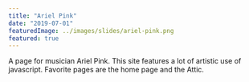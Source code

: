 ```yaml
---
title: "Ariel Pink"
date: "2019-07-01"
featuredImage: ../images/slides/ariel-pink.png
featured: true
---
```

A page for musician Ariel Pink. This site features a lot of artistic use of javascript. Favorite pages are the home page and the Attic.
